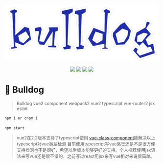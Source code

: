 <div align="center">    
	<img src="/src/asset/img/logo.png" alt="" align=center/>
</div>
<p align="center">
	<img src="https://img.shields.io/npm/v/npm.svg?style=flat-square">
	<img src="https://img.shields.io/badge/language-javascript-orange.svg?style=flat-square">
	<img src="https://img.shields.io/badge/weibo-@z Jesse-red.svg?style=flat-square">
	<img src="https://img.shields.io/packagist/l/doctrine/orm.svg?style=flat-square">
</p>

# :space_invader: Bulldog
>Bulldog vue2 component 
>webpack2 vue2 typescript vue-router2 jsx eslint 
```
npm i or cnpm i

npm start
```
>vue2在2.2版本支持了typescript使用 [vue-class-component](https://github.com/vuejs/vue-class-component)能解决以上typescript对vue类型检测 目前使用typescript写vue感觉还是不是很方便支持检测也不是很好，希望以后版本能够更好的支持。个人推荐使用jsx语法来写vue还是很不错的，之前写过react用jsx来写vue相对来说很简单。


